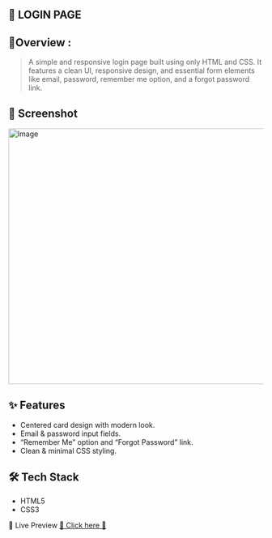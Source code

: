 ## :memo: LOGIN PAGE

## :bookmark:Overview :
> A simple and responsive login page built using only HTML and CSS.
It features a clean UI, responsive design, and essential form elements like email, password, remember me option, and a forgot password link.

## :camera_flash: Screenshot
<img width="959" height="505" alt="Image" src="https://github.com/user-attachments/assets/dada9d49-05d9-456c-b352-2995c0c191ca" />

## ✨ Features
- Centered card design with modern look.
-  Email & password input fields.
-  “Remember Me” option and “Forgot Password” link.
- Clean & minimal CSS styling.

## 🛠 Tech Stack
- HTML5 
- CSS3 

📍 Live Preview 
[🔗 Click here 🔐](https://shivam-025.github.io/Login-page/)

